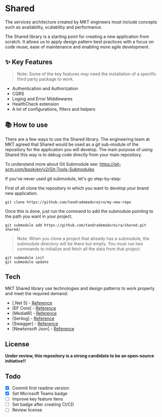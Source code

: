 ﻿
# Shared

The services architecture created by MKT engineers must include concepts such as availability, scalability and performance.

The Shared library is a starting point for creating a new application from scratch. It allows us to apply design pattern best practices with a focus on code reuse, ease of maintenance and enabling more agile development.

## :sparkles: Key Features

>Note: Some of the key features may need the installation of a specific third party package to work.

- Authentication and Authorization
- CQRS
- Loging and Error Middlewares
- HealthCheck extension
- A lot of configurations, filters and helpers

## :books: How to use


There are a few ways to use the Shared library. The engineering team at MKT agreed that Shared would be used as a git sub-module of the repository for the application you will develop. The main purpose of using Shared this way is to debug code directly from your main repository.

To understand more about Git Submodule see:
https://git-scm.com/book/en/v2/Git-Tools-Submodules

If you've never used git submodule, let's go step-by-step:

First of all clone the repository in which you want to develop your brand new application.

```
git clone https://github.com/tandrademadureira/my-new-repo
```

Once this is done, just run the command to add the submodule pointing to the path you want in your project.

```
git submodule add https://github.com/tandrademadureira/shared.git shared/
```

>Note: When you clone a project that already has a submodule, the submodule directory will be there but empty. You must run two commands to initialize and fetch all the data from that project.
```
git submodule init
git submodule update
```

## Tech

MKT Shared library use technologies and design patterns to work properly and meet the required demand:

- [.Net 5] - [Reference](https://github.com/microsoft/dotnet)
- [EF Core] - [Reference](https://github.com/dotnet/efcore)
- [MediatR] - [Reference](https://github.com/jbogard/MediatR)
- [Serilog] - [Reference](https://github.com/serilog/serilog)
- [Swagger] - [Reference](https://github.com/domaindrivendev/Swashbuckle.AspNetCore)
- [Newtonsoft Json] - [Reference](https://github.com/JamesNK/Newtonsoft.Json)

## License

**Under review, this repository is a strong candidate to be an open-source initiative!!**

## Todo

 - [x] Commit first readme version
 - [x] Set Microsoft Teams badge
 - [ ] Improve key feature itens
 - [ ] Set badge after creating CI/CD
 - [ ] Review license
